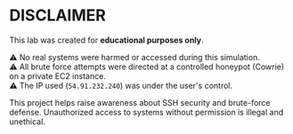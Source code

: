 # DISCLAIMER

This lab was created for **educational purposes only**.

⚠️ No real systems were harmed or accessed during this simulation.  
⚠️ All brute force attempts were directed at a controlled honeypot (Cowrie) on a private EC2 instance.  
⚠️ The IP used (`54.91.232.240`) was under the user's control.

This project helps raise awareness about SSH security and brute-force defense. Unauthorized access to systems without permission is illegal and unethical.
